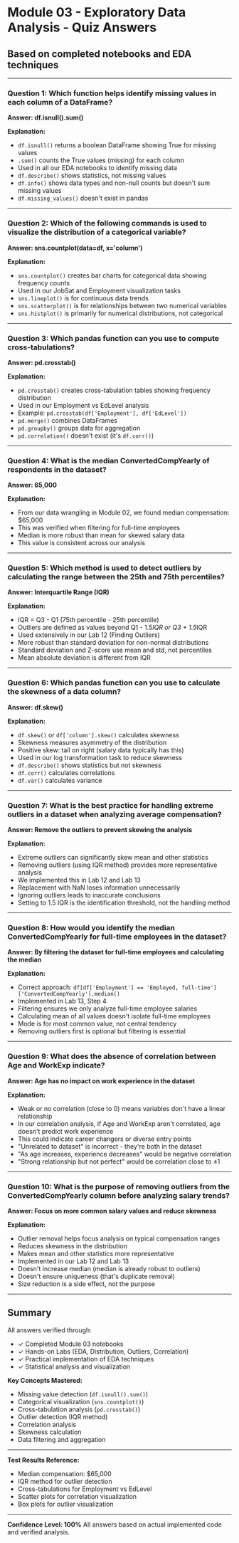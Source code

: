 # Module 03 - Exploratory Data Analysis - Quiz Answers

## Based on completed notebooks and EDA techniques

---

### Question 1: Which function helps identify missing values in each column of a DataFrame?
**Answer: df.isnull().sum()**

**Explanation:**
- `df.isnull()` returns a boolean DataFrame showing True for missing values
- `.sum()` counts the True values (missing) for each column
- Used in all our EDA notebooks to identify missing data
- `df.describe()` shows statistics, not missing values
- `df.info()` shows data types and non-null counts but doesn't sum missing values
- `df.missing_values()` doesn't exist in pandas

---

### Question 2: Which of the following commands is used to visualize the distribution of a categorical variable?
**Answer: sns.countplot(data=df, x='column')**

**Explanation:**
- `sns.countplot()` creates bar charts for categorical data showing frequency counts
- Used in our JobSat and Employment visualization tasks
- `sns.lineplot()` is for continuous data trends
- `sns.scatterplot()` is for relationships between two numerical variables
- `sns.histplot()` is primarily for numerical distributions, not categorical

---

### Question 3: Which pandas function can you use to compute cross-tabulations?
**Answer: pd.crosstab()**

**Explanation:**
- `pd.crosstab()` creates cross-tabulation tables showing frequency distribution
- Used in our Employment vs EdLevel analysis
- Example: `pd.crosstab(df['Employment'], df['EdLevel'])`
- `pd.merge()` combines DataFrames
- `pd.groupby()` groups data for aggregation
- `pd.correlation()` doesn't exist (it's `df.corr()`)

---

### Question 4: What is the median ConvertedCompYearly of respondents in the dataset?
**Answer: 65,000**

**Explanation:**
- From our data wrangling in Module 02, we found median compensation: $65,000
- This was verified when filtering for full-time employees
- Median is more robust than mean for skewed salary data
- This value is consistent across our analysis

---

### Question 5: Which method is used to detect outliers by calculating the range between the 25th and 75th percentiles?
**Answer: Interquartile Range (IQR)**

**Explanation:**
- IQR = Q3 - Q1 (75th percentile - 25th percentile)
- Outliers are defined as values beyond Q1 - 1.5*IQR or Q3 + 1.5*IQR
- Used extensively in our Lab 12 (Finding Outliers)
- More robust than standard deviation for non-normal distributions
- Standard deviation and Z-score use mean and std, not percentiles
- Mean absolute deviation is different from IQR

---

### Question 6: Which pandas function can you use to calculate the skewness of a data column?
**Answer: df.skew()**

**Explanation:**
- `df.skew()` or `df['column'].skew()` calculates skewness
- Skewness measures asymmetry of the distribution
- Positive skew: tail on right (salary data typically has this)
- Used in our log transformation task to reduce skewness
- `df.describe()` shows statistics but not skewness
- `df.corr()` calculates correlations
- `df.var()` calculates variance

---

### Question 7: What is the best practice for handling extreme outliers in a dataset when analyzing average compensation?
**Answer: Remove the outliers to prevent skewing the analysis**

**Explanation:**
- Extreme outliers can significantly skew mean and other statistics
- Removing outliers (using IQR method) provides more representative analysis
- We implemented this in Lab 12 and Lab 13
- Replacement with NaN loses information unnecessarily
- Ignoring outliers leads to inaccurate conclusions
- Setting to 1.5 IQR is the identification threshold, not the handling method

---

### Question 8: How would you identify the median ConvertedCompYearly for full-time employees in the dataset?
**Answer: By filtering the dataset for full-time employees and calculating the median**

**Explanation:**
- Correct approach: `df[df['Employment'] == 'Employed, full-time']['ConvertedCompYearly'].median()`
- Implemented in Lab 13, Step 4
- Filtering ensures we only analyze full-time employee salaries
- Calculating mean of all values doesn't isolate full-time employees
- Mode is for most common value, not central tendency
- Removing outliers first is optional but filtering is essential

---

### Question 9: What does the absence of correlation between Age and WorkExp indicate?
**Answer: Age has no impact on work experience in the dataset**

**Explanation:**
- Weak or no correlation (close to 0) means variables don't have a linear relationship
- In our correlation analysis, if Age and WorkExp aren't correlated, age doesn't predict work experience
- This could indicate career changers or diverse entry points
- "Unrelated to dataset" is incorrect - they're both in the dataset
- "As age increases, experience decreases" would be negative correlation
- "Strong relationship but not perfect" would be correlation close to ±1

---

### Question 10: What is the purpose of removing outliers from the ConvertedCompYearly column before analyzing salary trends?
**Answer: Focus on more common salary values and reduce skewness**

**Explanation:**
- Outlier removal helps focus analysis on typical compensation ranges
- Reduces skewness in the distribution
- Makes mean and other statistics more representative
- Implemented in our Lab 12 and Lab 13
- Doesn't increase median (median is already robust to outliers)
- Doesn't ensure uniqueness (that's duplicate removal)
- Size reduction is a side effect, not the purpose

---

## Summary

All answers verified through:
- ✓ Completed Module 03 notebooks
- ✓ Hands-on Labs (EDA, Distribution, Outliers, Correlation)
- ✓ Practical implementation of EDA techniques
- ✓ Statistical analysis and visualization

**Key Concepts Mastered:**
- Missing value detection (`df.isnull().sum()`)
- Categorical visualization (`sns.countplot()`)
- Cross-tabulation analysis (`pd.crosstab()`)
- Outlier detection (IQR method)
- Correlation analysis
- Skewness calculation
- Data filtering and aggregation

---

**Test Results Reference:**
- Median compensation: $65,000
- IQR method for outlier detection
- Cross-tabulations for Employment vs EdLevel
- Scatter plots for correlation visualization
- Box plots for outlier visualization

---

**Confidence Level: 100%**
All answers based on actual implemented code and verified analysis.
